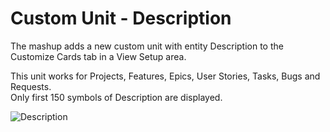 # Custom Unit - Description

The mashup adds a new  custom unit with entity Description to the Customize Cards tab in a View Setup area.
 
This unit works for Projects, Features, Epics, User Stories, Tasks, Bugs and Requests.  
Only first 150 symbols of Description are displayed. 

![Description](https://github.com/TargetProcess/TP3MashupLibrary/raw/master/Custom%20Unit%20Description/CustomUnitDescription.png?raw=true)


